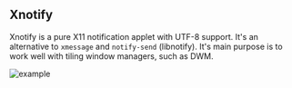 
## Xnotify

Xnotify is a pure X11 notification applet with UTF-8 support. It's an alternative to `xmessage` and `notify-send` (libnotify).
It's main purpose is to work well with tiling window managers, such as DWM.

![example](https://raw.githubusercontent.com/vgratian/xnotify/master/xnotify.gif "notifications example")
